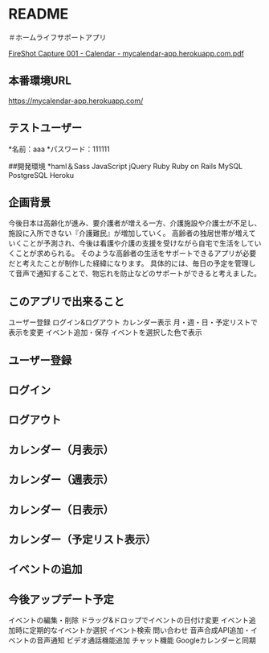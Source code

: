# README

＃ホームライフサポートアプリ

[FireShot Capture 001 - Calendar - mycalendar-app.herokuapp.com.pdf](https://github.com/yamahiro1994/calendar/files/4639401/FireShot.Capture.001.-.Calendar.-.mycalendar-app.herokuapp.com.pdf)

## 本番環境URL
https://mycalendar-app.herokuapp.com/

## テストユーザー
*名前：aaa
*パスワード：111111

##開発環境
*haml＆Sass
JavaScript
jQuery
Ruby
Ruby on Rails
MySQL
PostgreSQL
Heroku

## 企画背景
今後日本は高齢化が進み、要介護者が増える一方、介護施設や介護士が不足し、施設に入所できない『介護難民』が増加していく。
高齢者の独居世帯が増えていくことが予測され、今後は看護や介護の支援を受けながら自宅で生活をしていくことが求められる。
そのような高齢者の生活をサポートできるアプリが必要だと考えたことが制作した経緯になります。
具体的には、毎日の予定を管理して音声で通知することで、物忘れを防止などのサポートができると考えました。

## このアプリで出来ること
ユーザー登録
ログイン&ログアウト
カレンダー表示
月・週・日・予定リストで表示を変更
イベント追加・保存
イベントを選択した色で表示

## ユーザー登録

## ログイン

## ログアウト

## カレンダー（月表示）

## カレンダー（週表示）

## カレンダー（日表示）

## カレンダー（予定リスト表示）

## イベントの追加

## 今後アップデート予定
イベントの編集・削除
ドラッグ&ドロップでイベントの日付け変更
イベント追加時に定期的なイベントか選択
イベント検索
問い合わせ
音声合成API追加・イベントの音声通知
ビデオ通話機能追加
チャット機能
Googleカレンダーと同期
